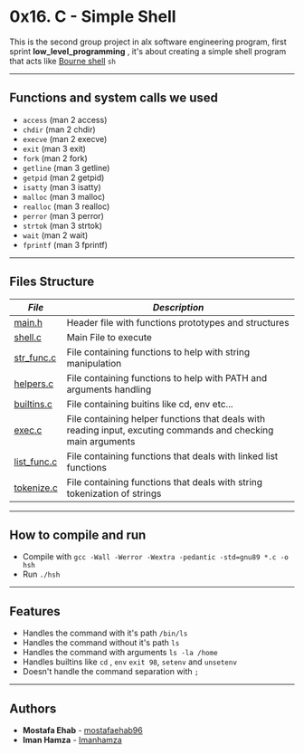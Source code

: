 # 0x16. C - Simple Shell
This is the second group project in alx software engineering program, first sprint **low_level_programming** , it's about creating a simple shell program that acts like [Bourne shell](https://en.wikipedia.org/wiki/Unix_shell) `sh`
___
## Functions and system calls we used
* `access` (man 2 access)
* `chdir` (man 2 chdir)
* `execve` (man 2 execve)
* `exit` (man 3 exit)
* `fork` (man 2 fork)
* `getline` (man 3 getline)
* `getpid` (man 2 getpid)
* `isatty` (man 3 isatty)
* `malloc` (man 3 malloc)
* `realloc` (man 3 realloc)
* `perror` (man 3 perror)
* `strtok` (man 3 strtok)
* `wait` (man 2 wait)
* `fprintf` (man 3 fprintf)
___
## Files Structure

|  ***File***  | ***Description***     |
|-------------|------------------------|
| [main.h](./main.h) | Header file with functions prototypes and structures |
| [shell.c](./shell.c) | Main File to execute |
| [str_func.c](./str_func.c) | File containing functions to help with string manipulation |
| [helpers.c](./helpers.c) | File containing functions to help with PATH and arguments handling |
| [builtins.c](./builtins.c) | File containing buitins like cd, env etc... |
| [exec.c](./exec.c) | File containing helper functions that deals with reading input, excuting commands and checking main arguments |
| [list_func.c](./list_func.c) | File containing functions that deals with linked list functions |
| [tokenize.c](./tokenize.c) | File containing functions that deals with string tokenization of strings |
___
## How to compile and run
* Compile with `gcc -Wall -Werror -Wextra -pedantic -std=gnu89 *.c -o hsh`
* Run `./hsh`
___
## Features
* Handles the command with it's path `/bin/ls`
* Handles the command without it's path `ls`
* Handles the command with arguments `ls -la /home`
* Handles builtins like `cd` , `env` `exit 98`, `setenv` and `unsetenv`
* Doesn't handle the command separation with `;`
___
## Authors
* **Mostafa Ehab** - [mostafaehab96](github.com/mostafaehab)
*  **Iman Hamza** - [Imanhamza](github.com/Imanhamza)
